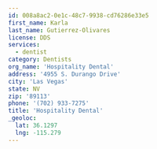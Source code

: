 ```yaml
---
id: 008a8ac2-0e1c-48c7-9938-cd76286e33e5
first_name: Karla
last_name: Gutierrez-Olivares
license: DDS
services:
  - dentist
category: Dentists
org_name: 'Hospitality Dental'
address: '4955 S. Durango Drive'
city: 'Las Vegas'
state: NV
zip: '89113'
phone: '(702) 933-7275'
title: 'Hospitality Dental'
_geoloc:
  lat: 36.1297
  lng: -115.279
---
```

